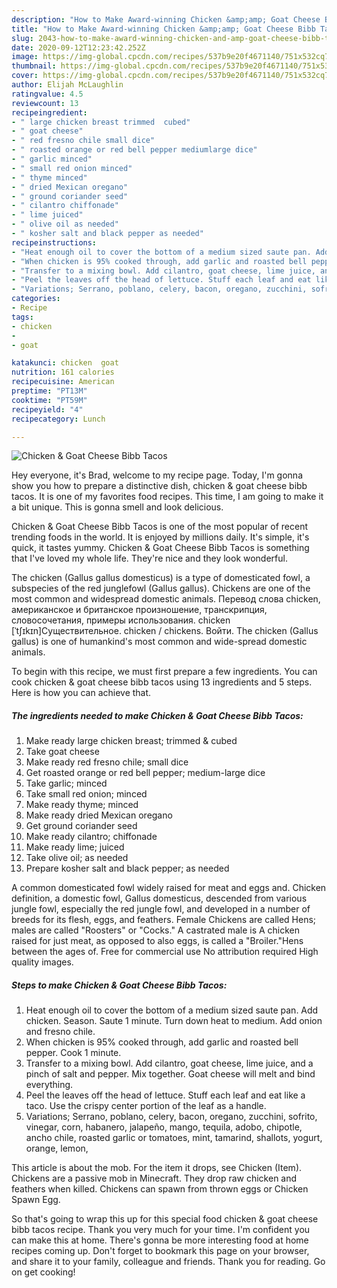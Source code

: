 ```yaml
---
description: "How to Make Award-winning Chicken &amp;amp; Goat Cheese Bibb Tacos"
title: "How to Make Award-winning Chicken &amp;amp; Goat Cheese Bibb Tacos"
slug: 2043-how-to-make-award-winning-chicken-and-amp-goat-cheese-bibb-tacos
date: 2020-09-12T12:23:42.252Z
image: https://img-global.cpcdn.com/recipes/537b9e20f4671140/751x532cq70/chicken-goat-cheese-bibb-tacos-recipe-main-photo.jpg
thumbnail: https://img-global.cpcdn.com/recipes/537b9e20f4671140/751x532cq70/chicken-goat-cheese-bibb-tacos-recipe-main-photo.jpg
cover: https://img-global.cpcdn.com/recipes/537b9e20f4671140/751x532cq70/chicken-goat-cheese-bibb-tacos-recipe-main-photo.jpg
author: Elijah McLaughlin
ratingvalue: 4.5
reviewcount: 13
recipeingredient:
- " large chicken breast trimmed  cubed"
- " goat cheese"
- " red fresno chile small dice"
- " roasted orange or red bell pepper mediumlarge dice"
- " garlic minced"
- " small red onion minced"
- " thyme minced"
- " dried Mexican oregano"
- " ground coriander seed"
- " cilantro chiffonade"
- " lime juiced"
- " olive oil as needed"
- " kosher salt and black pepper as needed"
recipeinstructions:
- "Heat enough oil to cover the bottom of a medium sized saute pan. Add chicken. Season. Saute 1 minute. Turn down heat to medium. Add onion and fresno chile."
- "When chicken is 95% cooked through, add garlic and roasted bell pepper. Cook 1 minute."
- "Transfer to a mixing bowl. Add cilantro, goat cheese, lime juice, and a pinch of salt and pepper. Mix together. Goat cheese will melt and bind everything."
- "Peel the leaves off the head of lettuce. Stuff each leaf and eat like a taco. Use the crispy center portion of the leaf as a handle."
- "Variations; Serrano, poblano, celery, bacon, oregano, zucchini, sofrito, vinegar, corn, habanero, jalapeño, mango, tequila, adobo, chipotle, ancho chile, roasted garlic or tomatoes, mint, tamarind, shallots, yogurt, orange, lemon,"
categories:
- Recipe
tags:
- chicken
- 
- goat

katakunci: chicken  goat 
nutrition: 161 calories
recipecuisine: American
preptime: "PT13M"
cooktime: "PT59M"
recipeyield: "4"
recipecategory: Lunch

---
```



![Chicken &amp; Goat Cheese Bibb Tacos](https://img-global.cpcdn.com/recipes/537b9e20f4671140/751x532cq70/chicken-goat-cheese-bibb-tacos-recipe-main-photo.jpg)

Hey everyone, it's Brad, welcome to my recipe page. Today, I'm gonna show you how to prepare a distinctive dish, chicken &amp; goat cheese bibb tacos. It is one of my favorites food recipes. This time, I am going to make it a bit unique. This is gonna smell and look delicious.

Chicken &amp; Goat Cheese Bibb Tacos is one of the most popular of recent trending foods in the world. It is enjoyed by millions daily. It's simple, it's quick, it tastes yummy. Chicken &amp; Goat Cheese Bibb Tacos is something that I've loved my whole life. They're nice and they look wonderful.

The chicken (Gallus gallus domesticus) is a type of domesticated fowl, a subspecies of the red junglefowl (Gallus gallus). Chickens are one of the most common and widespread domestic animals. Перевод слова chicken, американское и британское произношение, транскрипция, словосочетания, примеры использования. chicken [ˈtʃɪkɪn]Существительное. chicken / chickens. Войти. The chicken (Gallus gallus) is one of humankind&#39;s most common and wide-spread domestic animals.


To begin with this recipe, we must first prepare a few ingredients. You can cook chicken &amp; goat cheese bibb tacos using 13 ingredients and 5 steps. Here is how you can achieve that.

<!--inarticleads1-->

##### The ingredients needed to make Chicken &amp; Goat Cheese Bibb Tacos:

1. Make ready  large chicken breast; trimmed &amp; cubed
1. Take  goat cheese
1. Make ready  red fresno chile; small dice
1. Get  roasted orange or red bell pepper; medium-large dice
1. Take  garlic; minced
1. Take  small red onion; minced
1. Make ready  thyme; minced
1. Make ready  dried Mexican oregano
1. Get  ground coriander seed
1. Make ready  cilantro; chiffonade
1. Make ready  lime; juiced
1. Take  olive oil; as needed
1. Prepare  kosher salt and black pepper; as needed


A common domesticated fowl widely raised for meat and eggs and. Chicken definition, a domestic fowl, Gallus domesticus, descended from various jungle fowl, especially the red jungle fowl, and developed in a number of breeds for its flesh, eggs, and feathers. Female Chickens are called Hens; males are called &#34;Roosters&#34; or &#34;Cocks.&#34; A castrated male is A chicken raised for just meat, as opposed to also eggs, is called a &#34;Broiler.&#34;Hens between the ages of. Free for commercial use No attribution required High quality images. 

<!--inarticleads2-->

##### Steps to make Chicken &amp; Goat Cheese Bibb Tacos:

1. Heat enough oil to cover the bottom of a medium sized saute pan. Add chicken. Season. Saute 1 minute. Turn down heat to medium. Add onion and fresno chile.
1. When chicken is 95% cooked through, add garlic and roasted bell pepper. Cook 1 minute.
1. Transfer to a mixing bowl. Add cilantro, goat cheese, lime juice, and a pinch of salt and pepper. Mix together. Goat cheese will melt and bind everything.
1. Peel the leaves off the head of lettuce. Stuff each leaf and eat like a taco. Use the crispy center portion of the leaf as a handle.
1. Variations; Serrano, poblano, celery, bacon, oregano, zucchini, sofrito, vinegar, corn, habanero, jalapeño, mango, tequila, adobo, chipotle, ancho chile, roasted garlic or tomatoes, mint, tamarind, shallots, yogurt, orange, lemon,


This article is about the mob. For the item it drops, see Chicken (Item). Chickens are a passive mob in Minecraft. They drop raw chicken and feathers when killed. Chickens can spawn from thrown eggs or Chicken Spawn Egg. 

So that's going to wrap this up for this special food chicken &amp; goat cheese bibb tacos recipe. Thank you very much for your time. I'm confident you can make this at home. There's gonna be more interesting food at home recipes coming up. Don't forget to bookmark this page on your browser, and share it to your family, colleague and friends. Thank you for reading. Go on get cooking!
